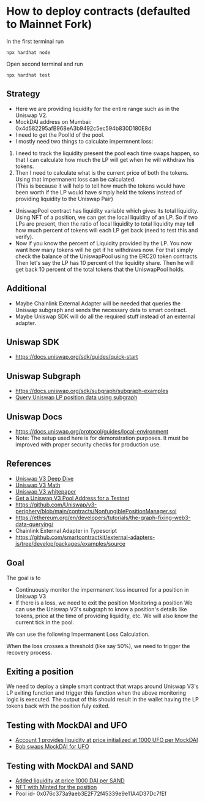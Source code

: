 # How to deploy contracts (defaulted to Mainnet Fork)

In the first terminal run 

```shell
npx hardhat node
```

Open second terminal and run

```shell
npx hardhat test
```

## Strategy
- Here we are providing liquidity for the entire range such as in the Uniswap V2.
- MockDAI address on Mumbai: 0x4d582295afB968eA3b9492c5ec594b830D180E8d 
- I need to get the PoolId of the pool.
- I mostly need two things to calculate impermnent loss:
1) I need to track the liquidity present the pool each time swaps happen, so that I can calculate how much 
the LP will get when he will withdraw his tokens. 
2) Then I need to calculate what is the current price of both the tokens. Using that impermanent loss can be calculated.  
(This is because it will help to tell how much the tokens would have been worth if the LP would have simply held the tokens instead
of providing liquidity to the Uniswap Pair)
- UniswapPool contract has liquidity variable which gives its total liquidity.
Using NFT of a position, we can get the local liquidity of an LP. So if two LPs are present,
then the ratio of local liquidity to total liquidity may tell how much percent of tokens will each LP get back (need to test this and verify).
- Now if you know the percent of Liquidity provided by the LP. You now want how many tokens will he get if he withdraws now.
For that simply check the balance of the UniswapPool using the ERC20 token contracts. Then let's say the LP has 10 percent of the 
liquidity share. Then he will get back 10 percent of the total tokens that the UniswapPool holds.

## Additional
- Maybe Chainlink External Adapter will be needed that queries the Uniswap subgraph and sends the necessary data to smart
contract.
- Maybe Uniswap SDK will do all the required stuff instead of an external adapter. 

## Uniswap SDK

- https://docs.uniswap.org/sdk/guides/quick-start

## Uniswap Subgraph

- https://docs.uniswap.org/sdk/subgraph/subgraph-examples
- [Query Uniswap LP position data using subgraph](https://docs.uniswap.org/sdk/subgraph/subgraph-examples#position-data)

## Uniswap Docs

- https://docs.uniswap.org/protocol/guides/local-environment
- Note: The setup used here is for demonstration purposes. It must be improved with proper security checks for production use.

## References
- [Uniswap V3 Deep Dive](https://trapdoortech.medium.com/uniswap-deep-dive-into-v3-technical-white-paper-2fe2b5c90d2)
- [Uniswap V3 Math](https://atiselsts.github.io/pdfs/uniswap-v3-liquidity-math.pdf)
- [Uniswap V3 whitepaper](https://uniswap.org/whitepaper-v3.pdf)
- [Get a Uniswap V3 Pool Address for a Testnet](https://www.youtube.com/watch?v=gPCMxTKAvXk)
- https://github.com/Uniswap/v3-periphery/blob/main/contracts/NonfungiblePositionManager.sol
- https://ethereum.org/en/developers/tutorials/the-graph-fixing-web3-data-querying/
- Chainlink External Adapter in Typescript
- https://github.com/smartcontractkit/external-adapters-js/tree/develop/packages/examples/source

## Goal 

The goal is to

- Continuously monitor the impermanent loss incurred for a position in Uniswap V3
- If there is a loss, we need to exit the position
Monitoring a position
We can use the Uniswap V3's subgraph to know a position's details like tokens, price at the time of providing liquidity, etc. We will also know the current tick in the pool.

We can use the following Impermanent Loss Calculation.

When the loss crosses a threshold (like say 50%), we need to trigger the recovery process.

## Exiting a position

We need to deploy a simple smart contract that wraps around Uniswap V3's LP exiting function and trigger this function when the above monitoring logic is executed. The output of this should result in the wallet having the LP tokens back with the position fuly exited.

## Testing with MockDAI and UFO
- [Account 1 provides liquidity at price initialized at 1000 UFO per MockDAI](https://mumbai.polygonscan.com/tx/0xdfbfdfefcfd653eed93b240c7b602bf25a521e4fb22726d832ca93d3b111f7f4)
- [Bob swaps MockDAI for UFO](https://mumbai.polygonscan.com/tx/0x85cce4ce9946c28d8b2d801bf67621e37b39b591fef51424d883587524971883)

## Testing with MockDAI and SAND
- [Added liquidity at price 1000 DAI per SAND](https://mumbai.polygonscan.com/tx/0x95ccc2b695cf34ea89b1ec52501d49fa345f377506360baca04c9c1a8d23a73e)
- [NFT with Minted for the position](https://mumbai.polygonscan.com/token/0xc36442b4a4522e871399cd717abdd847ab11fe88?a=6318#readProxyContract)
- Pool id- 0x076c373a9aeb3E2F72f45339e9e11A4D37Dc7fEf

